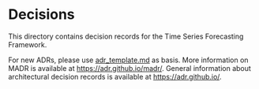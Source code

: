 # Decisions

This directory contains decision records for the Time Series Forecasting Framework.

For new ADRs, please use [adr_template.md](adr_template.md) as basis.
More information on MADR is available at <https://adr.github.io/madr/>.
General information about architectural decision records is available at <https://adr.github.io/>.

